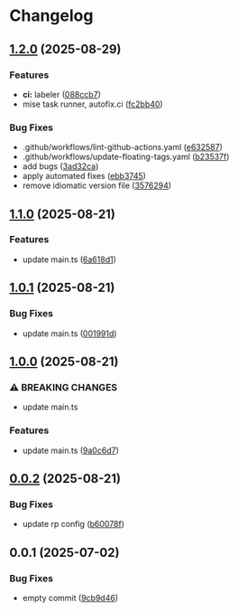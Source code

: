 # Changelog

## [1.2.0](https://github.com/taiyme/sandbox/compare/v1.1.0...v1.2.0) (2025-08-29)


### Features

* **ci:** labeler ([088ccb7](https://github.com/taiyme/sandbox/commit/088ccb7f9867c247bcb1c400da95df7648c84b39))
* mise task runner, autofix.ci ([fc2bb40](https://github.com/taiyme/sandbox/commit/fc2bb406531959fd0e8b430f4ce0b140f04fcc25))


### Bug Fixes

* .github/workflows/lint-github-actions.yaml ([e632587](https://github.com/taiyme/sandbox/commit/e6325873d8a77a845d2da90869d76df49a359b71))
* .github/workflows/update-floating-tags.yaml ([b23537f](https://github.com/taiyme/sandbox/commit/b23537fc91f8c4cb81018bd45e261ecb17965c21))
* add bugs ([3ad32ca](https://github.com/taiyme/sandbox/commit/3ad32caf787222a44468317aaa86c7a5faa537ad))
* apply automated fixes ([ebb3745](https://github.com/taiyme/sandbox/commit/ebb3745a0b5a7de3c7d8f8f9e7c982098a58b25a))
* remove idiomatic version file ([3576294](https://github.com/taiyme/sandbox/commit/3576294233a9d309bda3acccdaf3fed2c5665691))

## [1.1.0](https://github.com/taiyme/sandbox/compare/v1.0.1...v1.1.0) (2025-08-21)


### Features

* update main.ts ([6a618d1](https://github.com/taiyme/sandbox/commit/6a618d1e47292834d957a32377a2d73df92e4de6))

## [1.0.1](https://github.com/taiyme/sandbox/compare/v1.0.0...v1.0.1) (2025-08-21)


### Bug Fixes

* update main.ts ([001991d](https://github.com/taiyme/sandbox/commit/001991d62b5a20e7cc9bb5d35b4362052ce8e412))

## [1.0.0](https://github.com/taiyme/sandbox/compare/v0.0.2...v1.0.0) (2025-08-21)


### ⚠ BREAKING CHANGES

* update main.ts

### Features

* update main.ts ([9a0c6d7](https://github.com/taiyme/sandbox/commit/9a0c6d7727609bdb6584999d74e210120c742fe7))

## [0.0.2](https://github.com/taiyme/sandbox/compare/v0.0.1...v0.0.2) (2025-08-21)


### Bug Fixes

* update rp config ([b60078f](https://github.com/taiyme/sandbox/commit/b60078feda25b00668376e7560e91ce61d5ab977))

## 0.0.1 (2025-07-02)


### Bug Fixes

* empty commit ([9cb9d46](https://github.com/taiyme/sandbox/commit/9cb9d46d14a858af636f1afce42b56c1337611b3))
